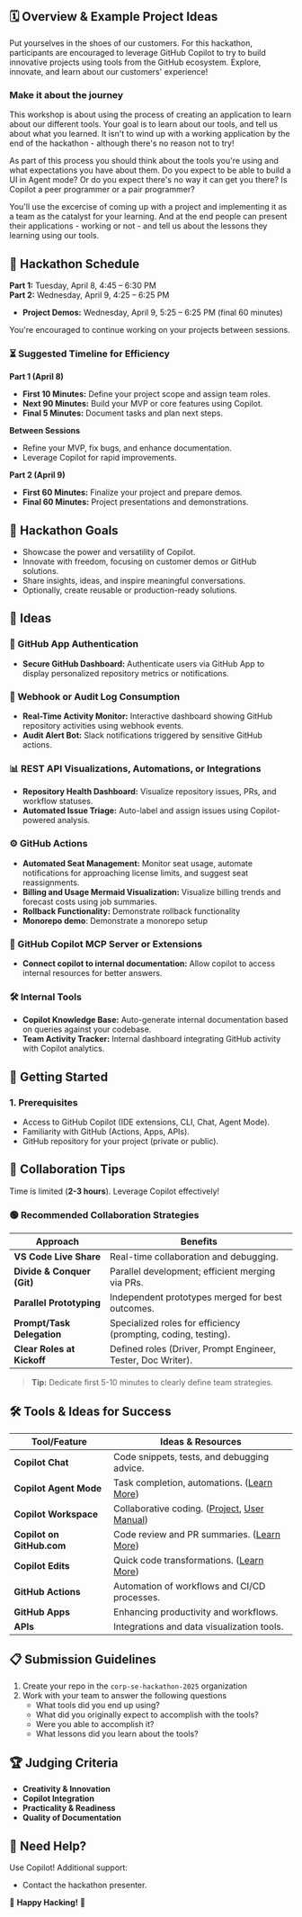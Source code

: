 ## 🗓️ Overview & Example Project Ideas

Put yourselves in the shoes of our customers.  For this hackathon, participants are encouraged to leverage GitHub Copilot to try to build innovative projects using tools from the GitHub ecosystem. Explore, innovate, and learn about our customers' experience! 

### Make it about the journey
This workshop is about using the process of creating an application to learn about our different tools.  Your goal is to learn about our tools, and tell us about what you learned.  It isn't to wind up with a working application by the end of the hackathon - although there's no reason not to try!

As part of this process you should think about the tools you're using and what expectations you have about them.  Do you expect to be able to build a UI in Agent mode?  Or do you expect there's no way it can get you there?  Is Copilot a peer programmer or a pair programmer?

You'll use the excercise of coming up with a project and implementing it as a team as the catalyst for your learning.  And at the end people can present their applications - working or not - and tell us about the lessons they learning using our tools.

## 📅 Hackathon Schedule

**Part 1:** Tuesday, April 8, 4:45 – 6:30 PM\
**Part 2:** Wednesday, April 9, 4:25 – 6:25 PM

- **Project Demos:** Wednesday, April 9, 5:25 – 6:25 PM (final 60 minutes)

You're encouraged to continue working on your projects between sessions.

### ⏳ Suggested Timeline for Efficiency

**Part 1 (April 8)**

- **First 10 Minutes:** Define your project scope and assign team roles.
- **Next 90 Minutes:** Build your MVP or core features using Copilot.
- **Final 5 Minutes:** Document tasks and plan next steps.

**Between Sessions**

- Refine your MVP, fix bugs, and enhance documentation.
- Leverage Copilot for rapid improvements.

**Part 2 (April 9)**

- **First 60 Minutes:** Finalize your project and prepare demos.
- **Final 60 Minutes:** Project presentations and demonstrations.

## 🎯 Hackathon Goals

- Showcase the power and versatility of Copilot.
- Innovate with freedom, focusing on customer demos or GitHub solutions.
- Share insights, ideas, and inspire meaningful conversations.
- Optionally, create reusable or production-ready solutions.

## 🤯 Ideas

### 🚧 GitHub App Authentication

- **Secure GitHub Dashboard:** Authenticate users via GitHub App to display personalized repository metrics or notifications.

### 📡 Webhook or Audit Log Consumption

- **Real-Time Activity Monitor:** Interactive dashboard showing GitHub repository activities using webhook events.
- **Audit Alert Bot:** Slack notifications triggered by sensitive GitHub actions.

### 📊 REST API Visualizations, Automations, or Integrations

- **Repository Health Dashboard:** Visualize repository issues, PRs, and workflow statuses.
- **Automated Issue Triage:** Auto-label and assign issues using Copilot-powered analysis.

### ⚙️ GitHub Actions

- **Automated Seat Management:** Monitor seat usage, automate notifications for approaching license limits, and suggest seat reassignments.
- **Billing and Usage Mermaid Visualization:** Visualize billing trends and forecast costs using job summaries.
- **Rollback Functionality:** Demonstrate rollback functionality
- **Monorepo demo**: Demonstrate a monorepo setup 

### 🤖 GitHub Copilot MCP Server or Extensions

- **Connect copilot to internal documentation:** Allow copilot to access internal resources for better answers.

### 🛠️ Internal Tools

- **Copilot Knowledge Base:** Auto-generate internal documentation based on queries against your codebase.
- **Team Activity Tracker:** Internal dashboard integrating GitHub activity with Copilot analytics.

## 🚀 Getting Started

### 1. Prerequisites

- Access to GitHub Copilot (IDE extensions, CLI, Chat, Agent Mode).
- Familiarity with GitHub (Actions, Apps, APIs).
- GitHub repository for your project (private or public).

## 👥 Collaboration Tips

Time is limited (**2-3 hours**). Leverage Copilot effectively!

### 🟢 Recommended Collaboration Strategies

| Approach                   | Benefits                                                       |
| -------------------------- | -------------------------------------------------------------- |
| **VS Code Live Share**     | Real-time collaboration and debugging.                         |
| **Divide & Conquer (Git)** | Parallel development; efficient merging via PRs.               |
| **Parallel Prototyping**   | Independent prototypes merged for best outcomes.               |
| **Prompt/Task Delegation** | Specialized roles for efficiency (prompting, coding, testing). |
| **Clear Roles at Kickoff** | Defined roles (Driver, Prompt Engineer, Tester, Doc Writer).   |

> **Tip:** Dedicate first 5-10 minutes to clearly define team strategies.

## 🛠️ Tools & Ideas for Success

| Tool/Feature              | Ideas & Resources                                                                                                                                                |
| ------------------------- | ---------------------------------------------------------------------------------------------------------------------------------------------------------------- |
| **Copilot Chat**          | Code snippets, tests, and debugging advice.                                                                                                                      |
| **Copilot Agent Mode**    | Task completion, automations. ([Learn More](https://code.visualstudio.com/blogs/2025/02/24/introducing-copilot-agent-mode))                                      |
| **Copilot Workspace**     | Collaborative coding. ([Project](https://githubnext.com/projects/copilot-workspace), [User Manual](https://github.com/githubnext/copilot-workspace-user-manual)) |
| **Copilot on GitHub.com** | Code review and PR summaries. ([Learn More](https://docs.github.com/en/copilot/about-github-copilot/github-copilot-features))                                    |
| **Copilot Edits**         | Quick code transformations. ([Learn More](https://code.visualstudio.com/docs/copilot/copilot-edits))                                                             |
| **GitHub Actions**        | Automation of workflows and CI/CD processes.                                                                                                                     |
| **GitHub Apps**           | Enhancing productivity and workflows.                                                                                                                            |
| **APIs**                  | Integrations and data visualization tools.                                                                                                                       |

## 📋 Submission Guidelines

1. Create your repo in the `corp-se-hackathon-2025` organization
2. Work with your team to answer the following questions
   - What tools did you end up using?
   - What did you originally expect to accomplish with the tools?
   - Were you able to accomplish it?
   - What lessons did you learn about the tools?
   
## 🏆 Judging Criteria

- **Creativity & Innovation**
- **Copilot Integration**
- **Practicality & Readiness**
- **Quality of Documentation**

## 💬 Need Help?

Use Copilot! Additional support:

- Contact the hackathon presenter.

🚀 **Happy Hacking!** 🚀

